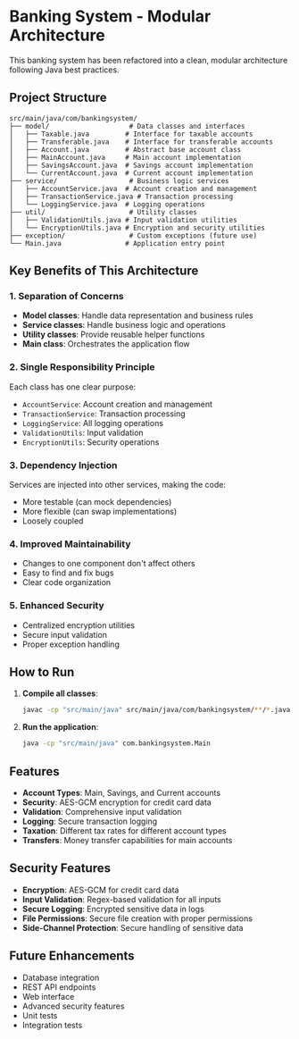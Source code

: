 # Banking System - Modular Architecture

This banking system has been refactored into a clean, modular architecture following Java best practices.

## Project Structure

```
src/main/java/com/bankingsystem/
├── model/                    # Data classes and interfaces
│   ├── Taxable.java         # Interface for taxable accounts
│   ├── Transferable.java    # Interface for transferable accounts
│   ├── Account.java         # Abstract base account class
│   ├── MainAccount.java     # Main account implementation
│   ├── SavingsAccount.java  # Savings account implementation
│   └── CurrentAccount.java  # Current account implementation
├── service/                  # Business logic services
│   ├── AccountService.java  # Account creation and management
│   ├── TransactionService.java # Transaction processing
│   └── LoggingService.java  # Logging operations
├── util/                     # Utility classes
│   ├── ValidationUtils.java # Input validation utilities
│   └── EncryptionUtils.java # Encryption and security utilities
├── exception/                # Custom exceptions (future use)
└── Main.java                # Application entry point
```

## Key Benefits of This Architecture

### 1. **Separation of Concerns**
- **Model classes**: Handle data representation and business rules
- **Service classes**: Handle business logic and operations
- **Utility classes**: Provide reusable helper functions
- **Main class**: Orchestrates the application flow

### 2. **Single Responsibility Principle**
Each class has one clear purpose:
- `AccountService`: Account creation and management
- `TransactionService`: Transaction processing
- `LoggingService`: All logging operations
- `ValidationUtils`: Input validation
- `EncryptionUtils`: Security operations

### 3. **Dependency Injection**
Services are injected into other services, making the code:
- More testable (can mock dependencies)
- More flexible (can swap implementations)
- Loosely coupled

### 4. **Improved Maintainability**
- Changes to one component don't affect others
- Easy to find and fix bugs
- Clear code organization

### 5. **Enhanced Security**
- Centralized encryption utilities
- Secure input validation
- Proper exception handling

## How to Run

1. **Compile all classes**:
   ```bash
   javac -cp "src/main/java" src/main/java/com/bankingsystem/**/*.java
   ```

2. **Run the application**:
   ```bash
   java -cp "src/main/java" com.bankingsystem.Main
   ```

## Features

- **Account Types**: Main, Savings, and Current accounts
- **Security**: AES-GCM encryption for credit card data
- **Validation**: Comprehensive input validation
- **Logging**: Secure transaction logging
- **Taxation**: Different tax rates for different account types
- **Transfers**: Money transfer capabilities for main accounts

## Security Features

- **Encryption**: AES-GCM for credit card data
- **Input Validation**: Regex-based validation for all inputs
- **Secure Logging**: Encrypted sensitive data in logs
- **File Permissions**: Secure file creation with proper permissions
- **Side-Channel Protection**: Secure handling of sensitive data

## Future Enhancements

- Database integration
- REST API endpoints
- Web interface
- Advanced security features
- Unit tests
- Integration tests 